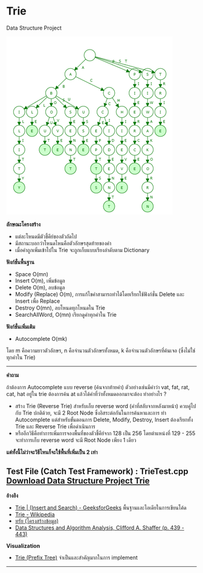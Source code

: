 # Trie
Data Structure Project
  
![Trie](https://github.com/arsura/Algorithm/blob/master/Data%20Structure%20Project/Trie/picture/Trie.PNG)
  
**ลักษณะโครงสร้าง**
- แต่ละโหนดมีตัวชี้คีย์ของตัวถัดไป
- มีสถานะบอกว่าโหนดไหนคือตัวอักษรสุดท้ายของคำ
- เมื่อคำถูกเพิ่มเข้าไปใน Trie จะถูกเก็บแบบเรียงลำดับตาม Dictionary

**ฟังก์ชั่นพื้นฐาน**
- Space O(mn)
- Insert O(m), เพิ่มข้อมูล
- Delete O(m), ลบข้อมูล
- Modify (Replace) O(m), การแก้ไขคำสามารถทำได้โดยเรียกใช้ฟังก์ชั่น Delete และ Insert เพื่อ Replace
- Destroy O(mn), ลบโหนดทุกโหนดใน Trie
- SearchAllWord, O(mn) เรียกดูคำทุกคำใน Trie  

**ฟังก์ชั่นเพิ่มเติม**
- Autocomplete O(mk)

โดย m คือความยาวตัวอักษร, n คือจำนวนตัวอักษรทั้งหมด, k คือจำนวนตัวอักษรที่ค้นเจอ (ซึ่งไม่ใช่ทุกคำใน Trie)

--------------------------------------------------------------

**คำถาม**

ถ้าต้องการ Autocomplete แบบ reverse (ค้นจากท้ายคำ) ตัวอย่างเช่นมีคำว่า vat, fat, rat, cat, hat อยู่ใน trie ต้องการค้น at แล้วได้คำที่ว่าทั้งหมดออกมาจะต้อง   ทำอย่างไร   ? 
- สร้าง Trie (Reverse Trie) สำหรับเก็บ reverse word (คำที่สลับจากหลังมาหน้า) ควบคู่ไปกับ Trie ปกติด้วย, จะมี 2 Root Node ซึ่งอิสระต่อกันในการค้นหาและการ     ทำ Autocomplete แต่สำหรับขั้นตอนการ Delete, Modify, Destroy, Insert ต้องเรียกทั้ง Trie และ Reverse Trie เพื่อดำเนินการ
- หรืออีกวิธีคือทำการเพิ่มการจองพื้นที่ของตัวชี้คีย์จาก 128 เป็น 256 โดยตำแหน่งที่ 129 - 255 จะทำการเก็บ reverse word จะมี Root Node เพียง 1 เดียว

**แต่ทั้งนี้ไม่ว่าจะวิธีไหนก็จะใช้พื้นที่เพิ่มเป็น 2 เท่า**

**Test File (Catch Test Framework) : TrieTest.cpp** <br/>
 [Download Data Structure Project Trie](https://minhaskamal.github.io/DownGit/#/homeurl=https://github.com/arsura/Algorithm/tree/master/Data%20Structure%20Project/Trie)
--------------------------------------------------------------

**อ้างอิง** <br/>
- [Trie | (Insert and Search) - GeeksforGeeks](http://www.geeksforgeeks.org/trie-insert-and-search/) พื้นฐานและไอเดียในการเขียนโค้ด <br/>
- [Trie - Wikipedia](https://en.wikipedia.org/wiki/Trie) <br/>
- [ทรัย (โครงสร้างข้อมูล)](https://th.wikipedia.org/wiki/ทรัย_(โครงสร้างข้อมูล)) <br/>
- [Data Structures and Algorithm Analysis, Clifford A. Shaffer (p. 439 - 443)](http://people.cs.vt.edu/~shaffer/Book/C++3elatest.pdf)       <br/>

**Visualization** <br/>
- [Trie (Prefix Tree)](https://www.cs.usfca.edu/~galles/visualization/Trie.html) จำเป็นและสำคัญมากในการ implement <br/>

--------------------------------------------------------------



  
   
